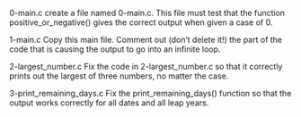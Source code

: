 0-main.c
create a file named 0-main.c. This file must test that the function positive_or_negative() gives the correct output when given a case of 0.

1-main.c
Copy this main file. Comment out (don’t delete it!) the part of the code that is causing the output to go into an infinite loop.

2-largest_number.c
Fix the code in 2-largest_number.c so that it correctly prints out the largest of three numbers, no matter the case.

3-print_remaining_days.c
Fix the print_remaining_days() function so that the output works correctly for all dates and all leap years.